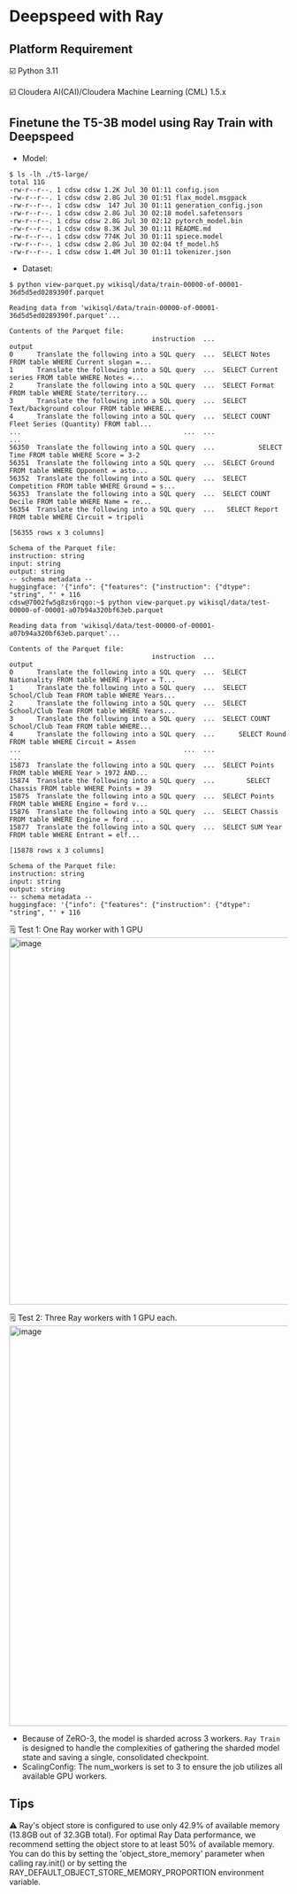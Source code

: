 # Deepspeed with Ray

## Platform Requirement
☑️ Python 3.11

☑️ Cloudera AI(CAI)/Cloudera Machine Learning (CML) 1.5.x

## Finetune the T5-3B model using Ray Train with Deepspeed

- Model:
```
$ ls -lh ./t5-large/
total 11G
-rw-r--r--. 1 cdsw cdsw 1.2K Jul 30 01:11 config.json
-rw-r--r--. 1 cdsw cdsw 2.8G Jul 30 01:51 flax_model.msgpack
-rw-r--r--. 1 cdsw cdsw  147 Jul 30 01:11 generation_config.json
-rw-r--r--. 1 cdsw cdsw 2.8G Jul 30 02:18 model.safetensors
-rw-r--r--. 1 cdsw cdsw 2.8G Jul 30 02:12 pytorch_model.bin
-rw-r--r--. 1 cdsw cdsw 8.3K Jul 30 01:11 README.md
-rw-r--r--. 1 cdsw cdsw 774K Jul 30 01:11 spiece.model
-rw-r--r--. 1 cdsw cdsw 2.8G Jul 30 02:04 tf_model.h5
-rw-r--r--. 1 cdsw cdsw 1.4M Jul 30 01:11 tokenizer.json
```
- Dataset:
```
$ python view-parquet.py wikisql/data/train-00000-of-00001-36d5d5ed0289390f.parquet 

Reading data from 'wikisql/data/train-00000-of-00001-36d5d5ed0289390f.parquet'...

Contents of the Parquet file:
                                    instruction  ...                                             output
0      Translate the following into a SQL query  ...  SELECT Notes FROM table WHERE Current slogan =...
1      Translate the following into a SQL query  ...  SELECT Current series FROM table WHERE Notes =...
2      Translate the following into a SQL query  ...  SELECT Format FROM table WHERE State/territory...
3      Translate the following into a SQL query  ...  SELECT Text/background colour FROM table WHERE...
4      Translate the following into a SQL query  ...  SELECT COUNT Fleet Series (Quantity) FROM tabl...
...                                         ...  ...                                                ...
56350  Translate the following into a SQL query  ...           SELECT Time FROM table WHERE Score = 3-2
56351  Translate the following into a SQL query  ...  SELECT Ground FROM table WHERE Opponent = asto...
56352  Translate the following into a SQL query  ...  SELECT Competition FROM table WHERE Ground = s...
56353  Translate the following into a SQL query  ...  SELECT COUNT Decile FROM table WHERE Name = re...
56354  Translate the following into a SQL query  ...   SELECT Report FROM table WHERE Circuit = tripoli

[56355 rows x 3 columns]

Schema of the Parquet file:
instruction: string
input: string
output: string
-- schema metadata --
huggingface: '{"info": {"features": {"instruction": {"dtype": "string", "' + 116
cdsw@7002fw5g8zs6rqgo:~$ python view-parquet.py wikisql/data/test-00000-of-00001-a07b94a320bf63eb.parquet 

Reading data from 'wikisql/data/test-00000-of-00001-a07b94a320bf63eb.parquet'...

Contents of the Parquet file:
                                    instruction  ...                                             output
0      Translate the following into a SQL query  ...  SELECT Nationality FROM table WHERE Player = T...
1      Translate the following into a SQL query  ...  SELECT School/Club Team FROM table WHERE Years...
2      Translate the following into a SQL query  ...  SELECT School/Club Team FROM table WHERE Years...
3      Translate the following into a SQL query  ...  SELECT COUNT School/Club Team FROM table WHERE...
4      Translate the following into a SQL query  ...      SELECT Round FROM table WHERE Circuit = Assen
...                                         ...  ...                                                ...
15873  Translate the following into a SQL query  ...  SELECT Points FROM table WHERE Year > 1972 AND...
15874  Translate the following into a SQL query  ...        SELECT Chassis FROM table WHERE Points = 39
15875  Translate the following into a SQL query  ...  SELECT Points FROM table WHERE Engine = ford v...
15876  Translate the following into a SQL query  ...  SELECT Chassis FROM table WHERE Engine = ford ...
15877  Translate the following into a SQL query  ...  SELECT SUM Year FROM table WHERE Entrant = elf...

[15878 rows x 3 columns]

Schema of the Parquet file:
instruction: string
input: string
output: string
-- schema metadata --
huggingface: '{"info": {"features": {"instruction": {"dtype": "string", "' + 116
```

🗒️ Test 1: One Ray worker with 1 GPU
<img width="900" height="663" alt="image" src="https://github.com/user-attachments/assets/1bce3ccd-306f-4ad0-8523-8134f500a878" />

🗒️ Test 2: Three Ray workers with 1 GPU each.
<img width="900" height="723" alt="image" src="https://github.com/user-attachments/assets/3c129e3f-029e-42a5-b3bb-5a228edaacea" />

- Because of ZeRO-3, the model is sharded across 3 workers. `Ray Train` is designed to handle the complexities of gathering the sharded model state and saving a single, consolidated checkpoint.
- ScalingConfig: The num_workers is set to 3 to ensure the job utilizes all available GPU workers.

## Tips

⚠️  Ray's object store is configured to use only 42.9% of available memory (13.8GB out of 32.3GB total). For optimal Ray Data performance, we recommend setting the object store to at least 50% of available memory. You can do this by setting the 'object_store_memory' parameter when calling ray.init() or by setting the RAY_DEFAULT_OBJECT_STORE_MEMORY_PROPORTION environment variable.
